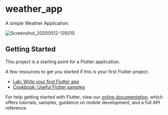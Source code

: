 # weather_app

A simple Weather Application.

![Screenshot_20200512-135015](https://user-images.githubusercontent.com/30746679/81693907-8eada900-9458-11ea-8f70-df6808157632.jpg)


## Getting Started

This project is a starting point for a Flutter application.

A few resources to get you started if this is your first Flutter project:

- [Lab: Write your first Flutter app](https://flutter.dev/docs/get-started/codelab)
- [Cookbook: Useful Flutter samples](https://flutter.dev/docs/cookbook)

For help getting started with Flutter, view our
[online documentation](https://flutter.dev/docs), which offers tutorials,
samples, guidance on mobile development, and a full API reference.


